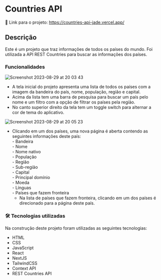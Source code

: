 # Countries API

🔗 Link para o projeto: https://countries-api-jade.vercel.app/

## Descrição

Este é um projeto que traz informações de todos os países do mundo. Foi utilizada a API REST Countries para buscar as informações dos países.

### Funcionalidades

![Screenshot 2023-08-29 at 20 03 43](https://github.com/eduardobp30/countries-api/assets/117321152/e6f251d5-a883-4722-a5f6-03d3de3ba547)

- A tela inicial do projeto apresenta uma lista de todos os países com a imagem da bandeira do país, nome, população, região e capital. 
- Acima da lista tem uma barra de pesquisa para buscar um país pelo nome e um filtro com a opção de filtrar os países pela região.
- No canto superior direito da tela tem um toggle switch para alternar a cor de tema do aplicativo.

![Screenshot 2023-08-29 at 20 05 23](https://github.com/eduardobp30/countries-api/assets/117321152/9179b350-cfbe-4119-a88c-218f9ff5ae8a)

- Clicando em um dos países, uma nova página é aberta contendo as seguintes informações deste país:<br>
      - Bandeira<br>
      - Nome<br>
      - Nome nativo<br>
      - População<br>
      - Região<br>
      - Sub-região<br>
      - Capital<br>
      - Principal domínio<br>
      - Moeda<br>
      - Línguas<br>
      - Países que fazem fronteira
  - Na lista de países que fazem fronteira, clicando em um dos países é direcionado para a página deste país. 

### 🛠️ Tecnologias utilizadas

Na construção deste projeto foram utilizadas as seguintes tecnologias:
- HTML
- CSS
- JavaScript
- React
- NextJS
- TailwindCSS
- Context API
- REST Countries API 

